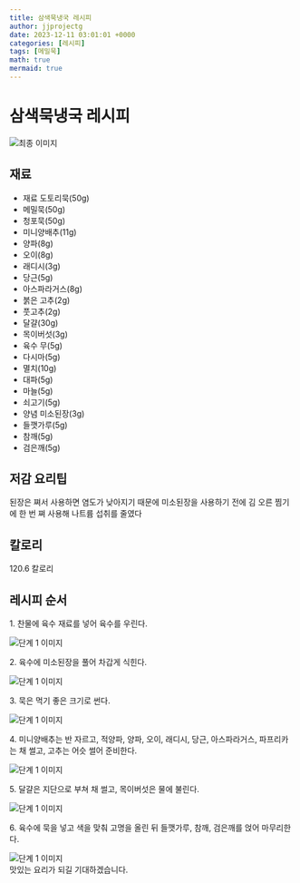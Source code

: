 ```yaml
---
title: 삼색묵냉국 레시피
author: jjprojectg
date: 2023-12-11 03:01:01 +0000
categories: [레시피]
tags: [메밀묵]
math: true
mermaid: true
---
```

<meta name="og:type" content="website"/>
<meta charset="UTF-8"/>
<div class="header">
  <h1>삼색묵냉국 레시피</h1>
</div>

<div class="container my-4">
  <div class="row">
    <div class="col-12 col-md-6">
      <div class="recipe-image">
        <img src="http://www.foodsafetykorea.go.kr/uploadimg/cook/10_00289_2.png" class="step-image" alt="최종 이미지"/>
      </div>
    </div>
    <div class="col-12 col-md-6">
      <div class="ingredients">
        <h2>재료</h2>
        <ul class="card">
          <li> 재료 도토리묵(50g) </li>
          <li>  메밀묵(50g) </li>
          <li>  청포묵(50g) </li>
          <li>  미니양배추(11g) </li>
          <li> 양파(8g) </li>
          <li>  오이(8g) </li>
          <li>  래디시(3g) </li>
          <li>  당근(5g) </li>
          <li>  아스파라거스(8g) </li>
          <li> 붉은 고추(2g) </li>
          <li>  풋고추(2g) </li>
          <li>  달걀(30g) </li>
          <li>  목이버섯(3g) </li>
          <li> 육수 무(5g) </li>
          <li>  다시마(5g) </li>
          <li>  멸치(10g) </li>
          <li>  대파(5g) </li>
          <li>  마늘(5g) </li>
          <li> 쇠고기(5g) </li>
          <li> 양념 미소된장(3g) </li>
          <li>  들깻가루(5g) </li>
          <li>  참깨(5g) </li>
          <li>  검은깨(5g) </li>
</ul>
      </div>
    </div>
    <div class="col-12 col-md-6">
      <div class="ingredients">
        <h2>저감 요리팁</h2>
        <div class="card"> 
          <p>
            된장은 쪄서 사용하면 염도가 낮아지기 때문에 미소된장을 사용하기 전에
김 오른 찜기에 한 번 쪄 사용해 나트륨 섭취를 줄였다
          </p>
        </div>
      </div>
      <div class="ingredients">
        <h2>칼로리</h2>
        <div class="card"> 
          <p>
            120.6 칼로리
          </p>
        </div>
      </div>
    </div>
  </div>

  <h2 class="my-4">레시피 순서</h2>
  <div class="card recipe-card">
    <div class="card-body recipe-step">
      <p class="card-text step-description">1. 찬물에 육수 재료를 넣어 육수를
우린다.</p>
      <img src="http://www.foodsafetykorea.go.kr/uploadimg/cook/20_00289_1.png" alt="단계 1 이미지" class="step-image"/>
    </div>
  </div>
  <div class="card recipe-card">
    <div class="card-body recipe-step">
      <p class="card-text step-description">2. 육수에 미소된장을 풀어 차갑게
식힌다.</p>
      <img src="http://www.foodsafetykorea.go.kr/uploadimg/cook/20_00289_2.png" alt="단계 1 이미지" class="step-image"/>
    </div>
  </div>
  <div class="card recipe-card">
    <div class="card-body recipe-step">
      <p class="card-text step-description">3. 묵은 먹기 좋은 크기로 썬다.</p>
      <img src="http://www.foodsafetykorea.go.kr/uploadimg/cook/20_00289_3.png" alt="단계 1 이미지" class="step-image"/>
    </div>
  </div>
  <div class="card recipe-card">
    <div class="card-body recipe-step">
      <p class="card-text step-description">4. 미니양배추는 반 자르고, 적양파,
양파, 오이, 래디시, 당근,
아스파라거스, 파프리카는 채 썰고,
고추는 어슷 썰어 준비한다.</p>
      <img src="http://www.foodsafetykorea.go.kr/uploadimg/cook/20_00289_4.png" alt="단계 1 이미지" class="step-image"/>
    </div>
  </div>
  <div class="card recipe-card">
    <div class="card-body recipe-step">
      <p class="card-text step-description">5. 달걀은 지단으로 부쳐 채 썰고,
목이버섯은 물에 불린다.</p>
      <img src="http://www.foodsafetykorea.go.kr/uploadimg/cook/20_00289_5.png" alt="단계 1 이미지" class="step-image"/>
    </div>
  </div>
  <div class="card recipe-card">
    <div class="card-body recipe-step">
      <p class="card-text step-description">6. 육수에 묵을 넣고 색을 맞춰 고명을
올린 뒤 들깻가루, 참깨, 검은깨를
얹어 마무리한다.</p>
      <img src="http://www.foodsafetykorea.go.kr/uploadimg/cook/20_00289_6.png" alt="단계 1 이미지" class="step-image"/>
    </div>
  </div>

</div>
맛있는 요리가 되길 기대하겠습니다.

